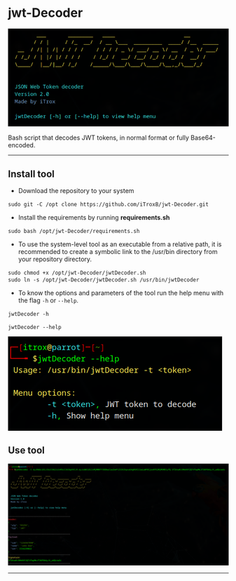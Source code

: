 # jwt-Decoder

![jwt1](./img/jwt-logo2.png)

Bash script that decodes JWT tokens, in normal format or fully Base64-encoded.

---

## Install tool

* Download the repository to your system

```shell
sudo git -C /opt clone https://github.com/iTroxB/jwt-Decoder.git
```

* Install the requirements by running **requirements.sh**

```shell
sudo bash /opt/jwt-Decoder/requirements.sh
```

* To use the system-level tool as an executable from a relative path, it is recommended to create a symbolic link to the /usr/bin directory from your repository directory.

```shell
sudo chmod +x /opt/jwt-Decoder/jwtDecoder.sh
sudo ln -s /opt/jwt-Decoder/jwtDecoder.sh /usr/bin/jwtDecoder
```

* To know the options and parameters of the tool run the help menu with the flag `-h` or `--help`.

```shell
jwtDecoder -h
```

```shell
jwtDecoder --help
```

![jwt2](./img/jwt-help.png)

## Use tool

![jwt3](./img/jwt-token.png)

---
